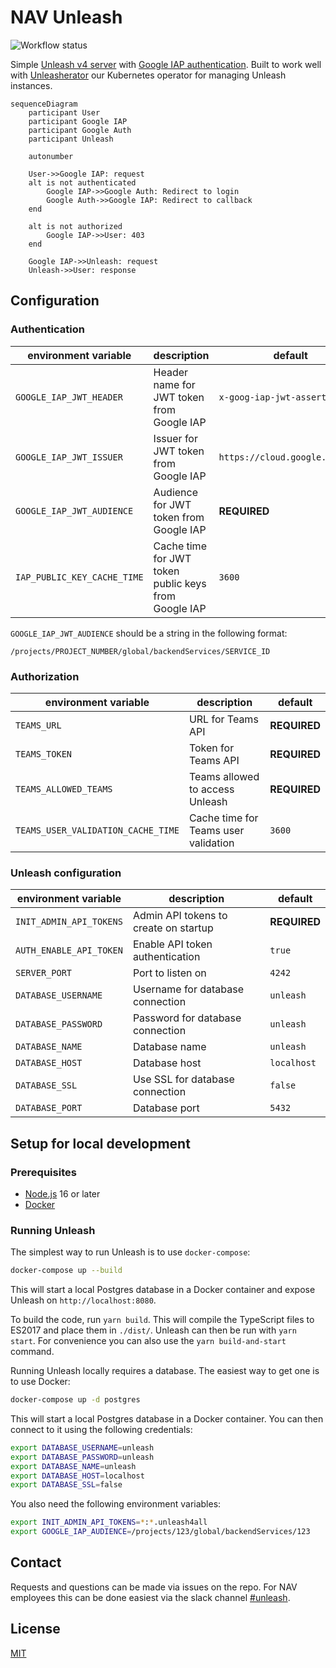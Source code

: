 # NAV Unleash

![Workflow status](https://github.com/navikt/unleash/workflows/build/badge.svg?branch=unleash-v4)

Simple [Unleash v4 server][unleash] with [Google IAP authentication][google-iap]. Built to work well with [Unleasherator][unleasherator] our Kubernetes operator for managing Unleash instances.

[unleash]: https://github.com/Unleash/unleash
[unleasherator]: https://github.com/nais/unleasherator
[google-iap]: https://cloud.google.com/iap/docs/

```mermaid
sequenceDiagram
    participant User
    participant Google IAP
    participant Google Auth
    participant Unleash

    autonumber

    User->>Google IAP: request
    alt is not authenticated
        Google IAP->>Google Auth: Redirect to login
        Google Auth->>Google IAP: Redirect to callback
    end

    alt is not authorized
        Google IAP->>User: 403
    end

    Google IAP->>Unleash: request
    Unleash->>User: response
```

## Configuration

### Authentication

| environment variable        | description                                          | default                        |
| --------------------------- | ---------------------------------------------------- | ------------------------------ |
| `GOOGLE_IAP_JWT_HEADER`     | Header name for JWT token from Google IAP            | `x-goog-iap-jwt-assertion`     |
| `GOOGLE_IAP_JWT_ISSUER`     | Issuer for JWT token from Google IAP                 | `https://cloud.google.com/iap` |
| `GOOGLE_IAP_JWT_AUDIENCE`   | Audience for JWT token from Google IAP               | **REQUIRED**                   |
| `IAP_PUBLIC_KEY_CACHE_TIME` | Cache time for JWT token public keys from Google IAP | `3600`                         |

`GOOGLE_IAP_JWT_AUDIENCE` should be a string in the following format:

```text
/projects/PROJECT_NUMBER/global/backendServices/SERVICE_ID
```

### Authorization

| environment variable               | description                          | default      |
| ---------------------------------- | ------------------------------------ | ------------ |
| `TEAMS_URL`                        | URL for Teams API                    | **REQUIRED** |
| `TEAMS_TOKEN`                      | Token for Teams API                  | **REQUIRED** |
| `TEAMS_ALLOWED_TEAMS`              | Teams allowed to access Unleash      | **REQUIRED** |
| `TEAMS_USER_VALIDATION_CACHE_TIME` | Cache time for Teams user validation | `3600`       |

### Unleash configuration

| environment variable    | description                           | default      |
| ----------------------- | ------------------------------------- | ------------ |
| `INIT_ADMIN_API_TOKENS` | Admin API tokens to create on startup | **REQUIRED** |
| `AUTH_ENABLE_API_TOKEN` | Enable API token authentication       | `true`       |
| `SERVER_PORT`           | Port to listen on                     | `4242`       |
| `DATABASE_USERNAME`     | Username for database connection      | `unleash`    |
| `DATABASE_PASSWORD`     | Password for database connection      | `unleash`    |
| `DATABASE_NAME`         | Database name                         | `unleash`    |
| `DATABASE_HOST`         | Database host                         | `localhost`  |
| `DATABASE_SSL`          | Use SSL for database connection       | `false`      |
| `DATABASE_PORT`         | Database port                         | `5432`       |

## Setup for local development

### Prerequisites

- [Node.js][nodejs] 16 or later
- [Docker][docker]

[nodejs]: https://nodejs.org/en/
[docker]: https://www.docker.com/

### Running Unleash

The simplest way to run Unleash is to use `docker-compose`:

```bash
docker-compose up --build
```

This will start a local Postgres database in a Docker container and expose Unleash on `http://localhost:8080`.

To build the code, run `yarn build`. This will compile the TypeScript files to ES2017 and place them in `./dist/`. Unleash can then be run with `yarn start`. For convenience you can also use the `yarn build-and-start` command.

Running Unleash locally requires a database. The easiest way to get one is to use Docker:

```bash
docker-compose up -d postgres
```

This will start a local Postgres database in a Docker container. You can then connect to it using the following credentials:

```bash
export DATABASE_USERNAME=unleash
export DATABASE_PASSWORD=unleash
export DATABASE_NAME=unleash
export DATABASE_HOST=localhost
export DATABASE_SSL=false
```

You also need the following environment variables:

```bash
export INIT_ADMIN_API_TOKENS=*:*.unleash4all
export GOOGLE_IAP_AUDIENCE=/projects/123/global/backendServices/123
```

## Contact

Requests and questions can be made via issues on the repo. For NAV employees this can be done easiest via the slack channel [#unleash][nav-slack-unleash].

[nav-slack-unleash]: https://nav-it.slack.com/archives/C9BPTSULS

## License

[MIT](LICENSE)
